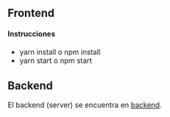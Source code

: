 ## Frontend
#### Instrucciones
- yarn install o npm install
- yarn start o npm start

## Backend
El backend (server) se encuentra en [backend](https://github.com/OsvaldoHdez/TradLenguasBack).

